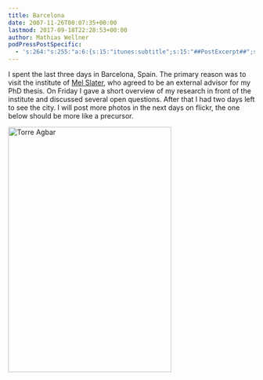 ```yaml
---
title: Barcelona
date: 2007-11-26T00:07:35+00:00
lastmod: 2017-09-18T22:28:53+00:00
author: Mathias Wellner
podPressPostSpecific:
  - 's:264:"s:255:"a:6:{s:15:"itunes:subtitle";s:15:"##PostExcerpt##";s:14:"itunes:summary";s:15:"##PostExcerpt##";s:15:"itunes:keywords";s:17:"##WordPressCats##";s:13:"itunes:author";s:10:"##Global##";s:15:"itunes:explicit";s:7:"Default";s:12:"itunes:block";s:7:"Default";}";";'
---
```

I spent the last three days in Barcelona, Spain. The primary reason was to visit the institute of [Mel Slater](http://www.cs.ucl.ac.uk/staff/M.Slater/), who agreed to be an external advisor for my PhD thesis. On Friday I gave a short overview of my research in front of the institute and discussed several open questions. After that I had two days left to see the city. I will post more photos in the next days on flickr, the one below should be more like a precursor.

[<img src="http://farm3.static.flickr.com/2001/2063089239_283b85aee7.jpg" alt="Torre Agbar" height="500" width="333" />](http://www.flickr.com/photos/mwellner/2063089239/ "Torre Agbar by wellnair, on Flickr")